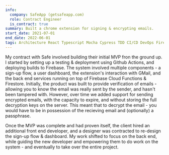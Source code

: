 ```yaml
---
info:
  company: SafeApp (getsafeapp.com)
  role: Contract Engineer
  is_contract: true
summary: Built a chrome extension for signing & encrypting emails.
start_date: 2021-07-01
end_date: 2022-06-01
tags: Architecture React Typescript Mocha Cypress TDD CI/CD DevOps Firebase Twilio OpenPGP Encryption Chrome-Extensions GMail front-end  nodejs back-end full-stack HTML css redux
---
```


My contract with Safe involved building their initial MVP fron the ground up. I started by setting up a testing & deployment using Github Actions, and deploying builds to Firebase. The system involved multiple components - a sign-up flow, a user dashboard, the extension's interaction with GMail, and the back end services running on top of Firebase Cloud Functions & Firestore. Initially, the product was built to provide verification of emails - allowing you to know the email was really sent by the sender, and hasn't been tampered with. However, over time we added support for sending encrypted emails, with the capacity to expire, and without storing the full decryption keys on the server. This meant that to decrypt the email - you would have to be in possession of the recieving email and (optionally) a passphrase.

Once the MVP was complete and had proven itself, the client hired an additional front end developer, and a designer was contracted to re-design the sign-up flow & dashboard. My work shifted to focus on the back end, while guiding the new developer and empowering them to do work on the system - and eventually to take over the entire project.

